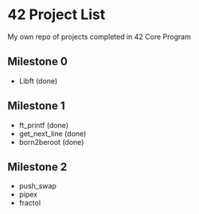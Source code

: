 # 42 Project List

My own repo of projects completed in 42 Core Program

## Milestone 0

- Libft (done)

## Milestone 1

- ft_printf (done)
- get_next_line (done)
- born2beroot (done)

## Milestone 2

- push_swap
- pipex
- fractol
